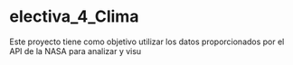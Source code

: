 # electiva_4_Clima
Este proyecto tiene como objetivo utilizar los datos proporcionados por el API de la NASA para analizar y visu
